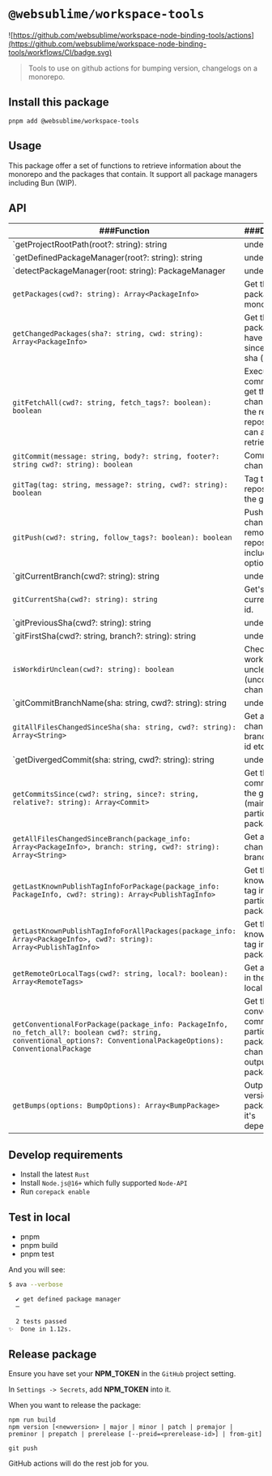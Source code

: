 # `@websublime/workspace-tools`

![https://github.com/websublime/workspace-node-binding-tools/actions](https://github.com/websublime/workspace-node-binding-tools/workflows/CI/badge.svg)

> Tools to use on github actions for bumping version, changelogs on a monorepo.

## Install this package

```
pnpm add @websublime/workspace-tools
```

## Usage

This package offer a set of functions to retrieve information about the monorepo and the packages that contain. It support all package managers including Bun (WIP).

## API


| ###Function | ###Description |
|---|---|
| `getProjectRootPath(root?: string): string | undefined` | Get the root path of the project. |
| `getDefinedPackageManager(root?: string): string | undefined` | Get the package manager defined in the project. |
| `detectPackageManager(root: string): PackageManager | undefined` | Detect the package manager defined in the project. |
| `getPackages(cwd?: string): Array<PackageInfo>` | Get the list of packages in the monorepo. |
| `getChangedPackages(sha?: string, cwd: string): Array<PackageInfo>` | Get the list of packages that have changed since the given sha ('main'). |
| `gitFetchAll(cwd?: string, fetch_tags?: boolean): boolean` | Execute a `fetch` command to get the latest changes from the remote repository. You can also retrieve tags |
| `gitCommit(message: string, body?: string, footer?: string cwd?: string): boolean` | Commit the changes. |
| `gitTag(tag: string, message?: string, cwd?: string): boolean` | Tag the repository with the given tag. |
| `gitPush(cwd?: string, follow_tags?: boolean): boolean` | Push the changes to the remote repository, including optional tags. |
| `gitCurrentBranch(cwd?: string): string | undefined` | Get the current branch name. |
| `gitCurrentSha(cwd?: string): string` | Get's the current commit id. |
| `gitPreviousSha(cwd?: string): string | undefined` | Get's the previous commit id. |
| `gitFirstSha(cwd?: string, branch?: string): string | undefined` | Get's the first commit id in a branch. Compare is done between branch..Head, and it should be used as main..HEAD |
| `isWorkdirUnclean(cwd?: string): boolean` | Check if the workdir is unclean (uncommited changes). |
| `gitCommitBranchName(sha: string, cwd?: string): string | undefined` | Get the branch name for the commit id. |
| `gitAllFilesChangedSinceSha(sha: string, cwd?: string): Array<String>` | Get all files changed sinc branch, commit id etc. |
| `getDivergedCommit(sha: string, cwd?: string): string | undefined` | Get the diverged commit from the given sha (main). |
| `getCommitsSince(cwd?: string, since?: string, relative?: string): Array<Commit>` | Get the commits since the given sha (main) for a particular package. |
| `getAllFilesChangedSinceBranch(package_info: Array<PackageInfo>, branch: string, cwd?: string): Array<String>` | Get all the files changed for a branch (main). |
| `getLastKnownPublishTagInfoForPackage(package_info: PackageInfo, cwd?: string): Array<PublishTagInfo>` | Get the last known publish tag info for a particular package. |
| `getLastKnownPublishTagInfoForAllPackages(package_info: Array<PackageInfo>, cwd?: string): Array<PublishTagInfo>` | Get the last known publish tag info for all packages. |
| `getRemoteOrLocalTags(cwd?: string, local?: boolean): Array<RemoteTags>` | Get all the tags in the remote or local repository. |
| `getConventionalForPackage(package_info: PackageInfo, no_fetch_all?: boolean cwd?: string, conventional_options?: ConventionalPackageOptions): ConventionalPackage` | Get the conventional commits for a particular package, changelog output and package info. |
| `getBumps(options: BumpOptions): Array<BumpPackage>` | Output bumps version for packages and it's dependencies |

## Develop requirements

- Install the latest `Rust`
- Install `Node.js@16+` which fully supported `Node-API`
- Run `corepack enable`

## Test in local

- pnpm
- pnpm build
- pnpm test

And you will see:

```bash
$ ava --verbose

  ✔ get defined package manager
  ─

  2 tests passed
✨  Done in 1.12s.
```

## Release package

Ensure you have set your **NPM_TOKEN** in the `GitHub` project setting.

In `Settings -> Secrets`, add **NPM_TOKEN** into it.

When you want to release the package:

```
npm run build
npm version [<newversion> | major | minor | patch | premajor | preminor | prepatch | prerelease [--preid=<prerelease-id>] | from-git]

git push
```

GitHub actions will do the rest job for you.
